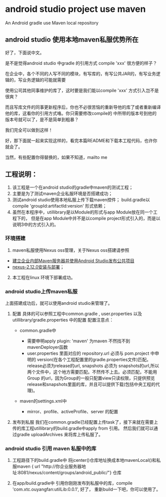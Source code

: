# android studio project use maven
An Android gradle use Maven local repository

## android studio 使用本地maven私服优势所在
<p>好了，下面说中文。</p>
<p>是不是觉得android studio 中gradle 的引用方式 compile 'xxx' 很方便的样子？</p>
<p>在企业中，各个不同的人写不同的模块，有写库的，有写公共JAR的，有写业务逻辑的，写业务逻辑的可能就需要</p>
<p>使用公司其他同事维护的库了，这时要是我们能以compile 'xxx' 方式引入岂不是很爽？</p>
<p>而且写库文件的同事更新程序后，你也不必很苦恼的重新导他的库了或者重新编译他的库，这看你的引用方式咯。你只需要修改compile的
中所带的版本号到他的版本号就可以了，是不是简单到粗暴？</p>

<p>我们完全可以做到这样！</p>
<p>好，那下面就一起来实现这样的，看完本篇README和下载本工程代码，也许你就会了。</p>
<p>当然，有些配置你得替换的，如果不知道，mailto me <ouyangfan1991@gmail.com></p>

## 工程说明：
1. 该工程是一个在android studio的gradle中maven的测试工程；
2. 主要是为了测试maven企业私服环境是否搭建成功；
3. 测试android studio使用本地私服上传下载maven控件；
   build.gradle以compile 'groupId:artifactId:version' 形式依赖；
4. 虽然在本程序中，utillibrary是以Module的形式与app Module放在同一个工程下的，
但是在app Module中并不是以compile project形式引入的，而是以说明3中的方式引入的。

### 环境搭建

1. maven私服使用Nexus oss管理，关于Nexus oss搭建请参照
+ [建立企业内部Maven服务器并使用Android Studio发布公共项目](http://www.linuxidc.com/Linux/2015-06/118878.htm) 
+  [nexus-2.12.0安装与部署](http://blog.csdn.net/yccn214/article/details/50527490)；
2. 本工程在linux 环境下部署成功。

### android studio上传maven私服

上面搭建成功后，就可以使用android studio来管理了。

1. 配置
具体的可以参照工程中common.gradle , user.properties 以及utillibrary/gradle.properties 中的配置
配置注意点：

   + common.gradle中
      + 需要申明apply plugin: 'maven' 为maven 不然找不到mavenDeployer函数
      + user.properties 里面对应的 repository.url 必须与 pom.project 中申明的 version(在各个工程配置里的gradle.properties文件)匹配。release必须为release的url, snapshots 必须为 snapshots的url,所以两个文件中，这个地方需要匹配。不然传不上去。必须匹配，不能用Group 的url，因为Group的一般只配置view只读权限，只提供预览release和snapshots里面的库，并且可以提供下载(包括中央工程的代理)。

   + maven的settings.xml中
      + mirror、profile、activeProfile、server 的配置

2. 发布到私服
我们在common.gradle已经配置上传task了，接下来就在需要上传的库工程utillibrary的build.gradle中apply from 引用。
然后我们就可以通过gradle uploadArchives 来将库上传私服了。

### android studio 引用 maven 私服中的库

1. 工程路径下的build.gradle中
将jcenter()仓库地址换成本地mavenLocal()和私服maven { url "http://你企业服务器地址:8081/nexus/content/groups/android_public/"} 仓库

2. 在app/build.gradle中
引用你刚刚发布到私服中的库，compile 'com.xtc.ouyangfan:utilLib:0.0.1',
好了， 重新build一下吧，你可以使用了。
